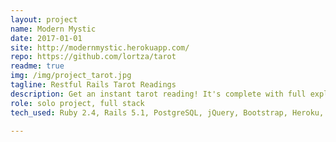 ```yaml
---
layout: project
name: Modern Mystic
date: 2017-01-01
site: http://modernmystic.herokuapp.com/
repo: https://github.com/lortza/tarot
readme: true
img: /img/project_tarot.jpg
tagline: Restful Rails Tarot Readings
description: Get an instant tarot reading! It's complete with full explanations that are generated from the database, including both upright and reverse meanings, yowza! It's fun! <a href="https://modernmystic.herokuapp.com/" target="_blank">Try it out</a>. You'll see. And if you have a hankering for an old school CLI, you can play with the version that started the whole thing here at <a href='https://repl.it/@lortz/tarotreadings' target='_blank'>this repl</a>.
role: solo project, full stack
tech_used: Ruby 2.4, Rails 5.1, PostgreSQL, jQuery, Bootstrap, Heroku, Devise, Bullet

---
```

